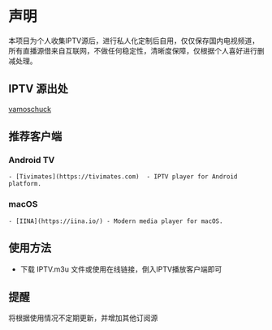 # 声明

本项目为个人收集IPTV源后，进行私人化定制后自用，仅仅保存国内电视频道，所有直播源借来自互联网，不做任何稳定性，清晰度保障，仅根据个人喜好进行删减处理。

## IPTV 源出处

 [vamoschuck](https://github.com/vamoschuck/TV/blob/main/M3U)

## 推荐客户端

### Android TV
    - [Tivimates](https://tivimates.com)  - IPTV player for Android platform.

### macOS
    - [IINA](https://iina.io/) - Modern media player for macOS.


## 使用方法

- 下载 IPTV.m3u 文件或使用在线链接，倒入IPTV播放客户端即可


## 提醒

将根据使用情况不定期更新，并增加其他订阅源